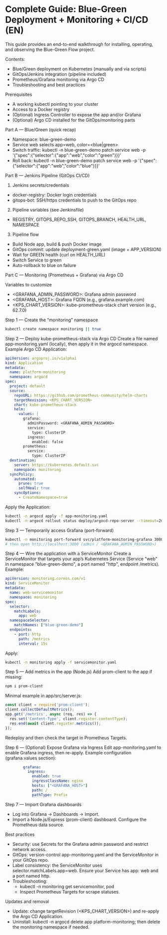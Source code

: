 # Complete Guide: Blue-Green Deployment + Monitoring + CI/CD (EN)

This guide provides an end-to-end walkthrough for installing, operating, and observing the Blue-Green Flow project.

Contents:
- Blue/Green deployment on Kubernetes (manually and via scripts)
- GitOps/Jenkins integration (pipeline included)
- Prometheus/Grafana monitoring via Argo CD
- Troubleshooting and best practices

Prerequisites
- A working kubectl pointing to your cluster
- Access to a Docker registry
- (Optional) Ingress Controller to expose the app and/or Grafana
- (Optional) Argo CD installed for the GitOps/monitoring parts

Part A — Blue/Green (quick recap)
- Namespace: blue-green-demo
- Service web selects app=web, color=<blue|green>
- Switch traffic:
  kubectl -n blue-green-demo patch service web -p '{"spec":{"selector":{"app":"web","color":"green"}}}'
- Roll back:
  kubectl -n blue-green-demo patch service web -p '{"spec":{"selector":{"app":"web","color":"blue"}}}'

Part B — Jenkins Pipeline (GitOps CI/CD)
1) Jenkins secrets/credentials
- docker-registry: Docker login credentials
- gitops-bot: SSH/https credentials to push to the GitOps repo
2) Pipeline variables (see Jenkinsfile)
- REGISTRY, GITOPS_REPO_SSH, GITOPS_BRANCH, HEALTH_URL, NAMESPACE
3) Pipeline flow
- Build Node app, build & push Docker image
- GitOps commit: update deployment-green.yaml (image + APP_VERSION)
- Wait for GREEN health (curl on HEALTH_URL)
- Switch Service to green
- Auto-rollback to blue on failure

Part C — Monitoring (Prometheus + Grafana) via Argo CD

Variables to customize
- <GRAFANA_ADMIN_PASSWORD>: Grafana admin password
- <GRAFANA_HOST>: Grafana FQDN (e.g., grafana.example.com)
- <KPS_CHART_VERSION>: kube-prometheus-stack chart version (e.g., 62.7.0)

Step 1 — Create the “monitoring” namespace
```bash
kubectl create namespace monitoring || true
```

Step 2 — Deploy kube-prometheus-stack via Argo CD
Create a file named app-monitoring.yaml (locally), then apply it in the argocd namespace.
Example Argo CD Application:
```yaml
apiVersion: argoproj.io/v1alpha1
kind: Application
metadata:
  name: platform-monitoring
  namespace: argocd
spec:
  project: default
  source:
    repoURL: https://github.com/prometheus-community/helm-charts
    targetRevision: <KPS_CHART_VERSION>
    chart: kube-prometheus-stack
    helm:
      values: |
        grafana:
          adminPassword: <GRAFANA_ADMIN_PASSWORD>
          service:
            type: ClusterIP
          ingress:
            enabled: false
        prometheus:
          service:
            type: ClusterIP
  destination:
    server: https://kubernetes.default.svc
    namespace: monitoring
  syncPolicy:
    automated:
      prune: true
      selfHeal: true
    syncOptions:
      - CreateNamespace=true
```

Apply the Application:
```bash
kubectl -n argocd apply -f app-monitoring.yaml
kubectl -n argocd rollout status deploy/argocd-repo-server --timeout=2m || true
```

Step 3 — Temporarily access Grafana (port-forward)
```bash
kubectl -n monitoring port-forward svc/platform-monitoring-grafana 3000:80
# then open http://localhost:3000 (admin / <GRAFANA_ADMIN_PASSWORD>)
```

Step 4 — Wire the application with a ServiceMonitor
Create a ServiceMonitor that targets your app’s Kubernetes Service (Service "web" in namespace "blue-green-demo", a port named "http", endpoint /metrics).
Example:
```yaml
apiVersion: monitoring.coreos.com/v1
kind: ServiceMonitor
metadata:
  name: web-servicemonitor
  namespace: monitoring
spec:
  selector:
    matchLabels:
      app: web
  namespaceSelector:
    matchNames: ["blue-green-demo"]
  endpoints:
    - port: http
      path: /metrics
      interval: 15s
```
Apply:
```bash
kubectl -n monitoring apply -f servicemonitor.yaml
```

Step 5 — Add metrics in the app (Node.js)
Add prom-client to the app if missing:
```bash
npm i prom-client
```
Minimal example in app/src/server.js:
```js
const client = require('prom-client');
client.collectDefaultMetrics();
app.get('/metrics', async (req, res) => {
  res.set('Content-Type', client.register.contentType);
  res.end(await client.register.metrics());
});
```
Redeploy and then check the target in Prometheus Targets.

Step 6 — (Optional) Expose Grafana via Ingress
Edit app-monitoring.yaml to enable Grafana ingress, then re-apply.
Example configuration (grafana.values section):
```yaml
        grafana:
          ingress:
            enabled: true
            ingressClassName: nginx
            hosts: ["<GRAFANA_HOST>"]
            path: /
            pathType: Prefix
```

Step 7 — Import Grafana dashboards
- Log into Grafana → Dashboards → Import.
- Import a Node.js/Express (prom-client) dashboard. Configure the Prometheus data source.

Best practices
- Security: use Secrets for the Grafana admin password and restrict network access.
- GitOps: version-control app-monitoring.yaml and the ServiceMonitor in your GitOps repo.
- Label consistency: the ServiceMonitor uses selector.matchLabels.app=web. Ensure your Service has app: web and a port named http.
- Troubleshooting:
  - kubectl -n monitoring get servicemonitor, pod
  - Inspect Prometheus Targets for scrape statuses.

Updates and removal
- Update: change targetRevision (<KPS_CHART_VERSION>) and re-apply the Argo CD Application.
- Uninstall: kubectl -n argocd delete app platform-monitoring; then delete the monitoring namespace if needed.